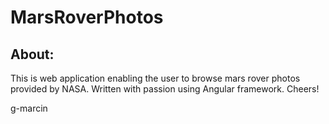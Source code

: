 # MarsRoverPhotos



## About:
This is web application enabling the user to browse mars rover photos provided by NASA. Written with passion using Angular framework. Cheers!

g-marcin

